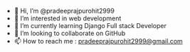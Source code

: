 - 👋 Hi, I’m @pradeeprajpurohit2999
- 👀 I’m interested in web development
- 🌱 I’m currently learning Django Full stack Developer
- 💞️ I’m looking to collaborate on GitHub
- 📫 How to reach me : pradeeprajpurohit2999@gmail.com

<!---
pradeeprajpurohit2999/pradeeprajpurohit2999 is a ✨ special ✨ repository because its `README.md` (this file) appears on your GitHub profile.
You can click the Preview link to take a look at your changes.
--->
